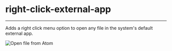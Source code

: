 # right-click-external-app
-------------------------------


Adds a right click menu option to open any file in the system's default external app.

![Open file from Atom](https://github.com/aterenin/right-click-external-app/blob/master/open.gif?raw=true)
